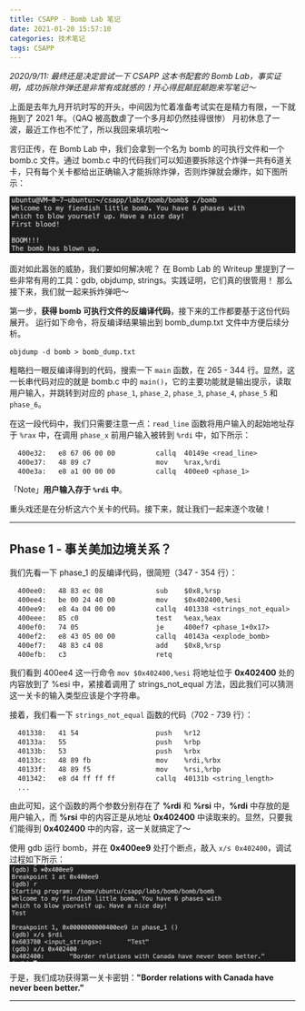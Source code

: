```yaml
---
title: CSAPP - Bomb Lab 笔记
date: 2021-01-20 15:57:10
categories: 技术笔记
tags: CSAPP
---
```


*2020/9/11: 最终还是决定尝试一下 CSAPP 这本书配套的 Bomb Lab，事实证明，成功拆除炸弹还是非常有成就感的！开心得屁颠屁颠跑来写笔记～*

上面是去年九月开坑时写的开头，中间因为忙着准备考试实在是精力有限，一下就拖到了 2021 年。（QAQ 被高数虐了一个多月却仍然挂得很惨）
月初休息了一波，最近工作也不忙了，所以我回来填坑啦～

言归正传，在 Bomb Lab 中，我们会拿到一个名为 bomb 的可执行文件和一个 bomb.c 文件。通过 bomb.c 中的代码我们可以知道要拆除这个炸弹一共有6道关卡，只有每个关卡都给出正确输入才能拆除炸弹，否则炸弹就会爆炸，如下图所示：

![Bomb Boom][1]

面对如此嚣张的威胁，我们要如何解决呢？
在 Bomb Lab 的 Writeup 里提到了一些非常有用的工具：gdb, objdump, strings。实践证明，它们真的很管用！
那么接下来，我们就一起来拆炸弹吧～
<!--more-->

第一步，**获得 bomb 可执行文件的反编译代码**，接下来的工作都要基于这份代码展开。
运行如下命令，将反编译结果输出到 bomb_dump.txt 文件中方便后续分析。
```
objdump -d bomb > bomb_dump.txt
```

粗略扫一眼反编译得到的代码，搜索一下 `main` 函数，在 265 - 344 行。显然，这一长串代码对应的就是 bomb.c 中的 `main()`，它的主要功能就是输出提示，读取用户输入，并跳转到对应的 `phase_1`, `phase_2`, `phase_3`, `phase_4`, `phase_5` 和 `phase_6`。

在这一段代码中，我们只需要注意一点：`read_line` 函数将用户输入的起始地址存于 `%rax` 中，在调用 `phase_x` 前用户输入被转到 `%rdi` 中，如下所示：
```
  400e32:	e8 67 06 00 00       	callq  40149e <read_line>
  400e37:	48 89 c7             	mov    %rax,%rdi
  400e3a:	e8 a1 00 00 00       	callq  400ee0 <phase_1>
```
「Note」**用户输入存于 `%rdi` 中**。

重头戏还是在分析这六个关卡的代码。接下来，就让我们一起来逐个攻破！

---
## Phase 1 - 事关美加边境关系？
我们先看一下 phase_1 的反编译代码，很简短（347 - 354 行）：
```
  400ee0:	48 83 ec 08          	sub    $0x8,%rsp
  400ee4:	be 00 24 40 00       	mov    $0x402400,%esi
  400ee9:	e8 4a 04 00 00       	callq  401338 <strings_not_equal>
  400eee:	85 c0                	test   %eax,%eax
  400ef0:	74 05                	je     400ef7 <phase_1+0x17>
  400ef2:	e8 43 05 00 00       	callq  40143a <explode_bomb>
  400ef7:	48 83 c4 08          	add    $0x8,%rsp
  400efb:	c3                   	retq   
```
我们看到 400ee4 这一行命令 `mov $0x402400,%esi` 将地址位于 **0x402400** 处的内容放到了 %esi 中，紧接着调用了 strings_not_equal 方法，因此我们可以猜测这一关卡的输入类型应该是个字符串。

接着，我们看一下 `strings_not_equal` 函数的代码（702 - 739 行）：
```
  401338:	41 54                	push   %r12
  40133a:	55                   	push   %rbp
  40133b:	53                   	push   %rbx
  40133c:	48 89 fb             	mov    %rdi,%rbx
  40133f:	48 89 f5             	mov    %rsi,%rbp
  401342:	e8 d4 ff ff ff       	callq  40131b <string_length>
  ...
```
由此可知，这个函数的两个参数分别存在了 **%rdi** 和 **%rsi** 中，**%rdi** 中存放的是用户输入，而 **%rsi** 中的内容正是从地址 **0x402400** 中读取来的。显然，只要我们能得到 **0x402400** 中的内容，这一关就搞定了～

使用 gdb 运行 bomb，并在 **0x400ee9** 处打个断点，敲入 `x/s 0x402400`，调试过程如下所示：
![Bomb phase 1 debug][2]

于是，我们成功获得第一关卡密钥：**"Border relations with Canada have never been better."**

---

[1]: /uploads/images/bomb_boom.png
[2]: /uploads/images/bomb_phase1_debug.png